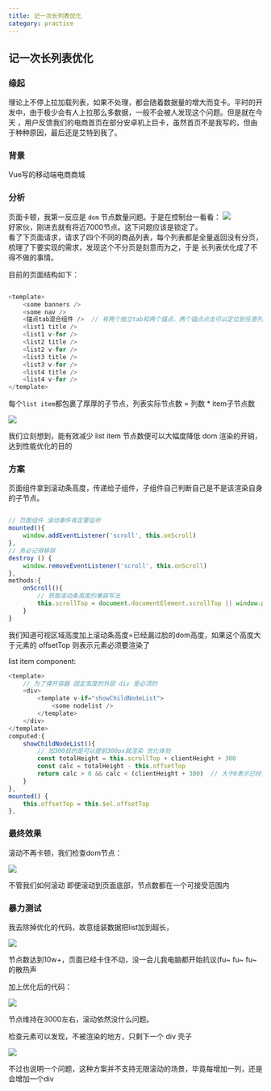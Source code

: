 ```yaml
---
title: 记一次长列表优化
category: practice
---
```


## 记一次长列表优化

### 缘起

理论上不停上拉加载列表，如果不处理，都会随着数据量的增大而变卡。平时的开发中，由于极少会有人上拉那么多数据，一般不会被人发现这个问题。但是就在今天
，用户反馈我们的电商首页在部分安卓机上巨卡，虽然首页不是我写的，但由于种种原因，最后还是艾特到我了。

### 背景

Vue写的移动端电商商城

### 分析

页面卡顿，我第一反应是 `dom` 节点数量问题。于是在控制台一看看：
![](http://img.xlcool.cn/B5F1B15B074B0E68D09CCC5024FD86C6.jpg)  
好家伙，刚进去就有将近7000节点。这下问题应该是锁定了。  
看了下页面请求，请求了四个不同的商品列表，每个列表都是全量返回没有分页，梳理了下要实现的需求，发现这个不分页是刻意而为之，于是
长列表优化成了不得不做的事情。  

目前的页面结构如下：

```javascript

<template>
    <some banners />
    <some nav />
    <锚点tab混合组件 />  // 有两个独立tab和两个锚点，两个锚点点击可以定位到任意列表 也可以随页面滚动到合适位置自然激活 这是列表没有分页的主要原因
    <list1 title />
    <list1 v-for />
    <list2 title />
    <list2 v-for />
    <list3 title />
    <list3 v-for />
    <list4 title />
    <list4 v-for />
</template>

```

每个`list item`都包裹了厚厚的子节点，列表实际节点数 = 列数 * item子节点数 

![](http://img.xlcool.cn/WX20200622-214951%402x.png)

我们立刻想到，能有效减少 list item 节点数便可以大幅度降低 dom 渲染的开销，达到性能优化的目的

### 方案

页面组件拿到滚动条高度，传递给子组件，子组件自己判断自己是不是该渲染自身的子节点。

```javascript

// 页面组件 滚动事件肯定要监听
mounted(){
    window.addEventListener('scroll', this.onScroll)
},
// 务必记得移除
destroy () {
    window.removeEventListener('scroll', this.onScroll)
},
methods:{
    onScroll(){
        // 获取滚动条高度的兼容写法
        this.scrollTop = document.documentElement.scrollTop || window.pageYOffset || document.body.scrollTop
    }
}


```

我们知道可视区域高度加上滚动条高度=已经漏过脸的dom高度，如果这个高度大于元素的 offsetTop 则表示元素必须要渲染了  

list item component:

```javascript
<template>
    // 为了撑开容器 固定高度的外层 div 是必须的
    <div>
        <template v-if="showChildNodeList">
            <some nodelist />
        </template>
    </div>
</template>
computed:{
    showChildNodeList(){
        // 加300目的是可以提前300px就渲染 优化体验
        const totalHeight = this.scrollTop + clientHeight + 300
        const calc = totalHeight - this.offsetTop
        return calc > 0 && calc < (clientHeight + 300)  // 大于0表示已经该出来了，小于可视高度+偏移量表示元素又从顶部离开了可视区域可以隐藏起来了
    }
},
mounted() {
    this.offsetTop = this.$el.offsetTop
},

```

### 最终效果

滚动不再卡顿，我们检查dom节点：

![](http://img.xlcool.cn/WX20200622-220858%402x.png)

不管我们如何滚动 即便滚动到页面底部，节点数都在一个可接受范围内

### 暴力测试

我去除掉优化的代码，故意组装数据把list加到超长，

![](http://img.xlcool.cn/WX20200622-221457%402x.png)

节点数达到10w+，页面已经卡住不动，没一会儿我电脑都开始抗议(fu~ fu~ fu~ 的散热声

加上优化后的代码：

![](http://img.xlcool.cn/WX20200622-221712%402x.png)

节点维持在3000左右，滚动依然没什么问题。  

检查元素可以发现，不被渲染的地方，只剩下一个 div 壳子

![](http://img.xlcool.cn/WX20200622-222215%402x.png)

不过也说明一个问题，这种方案并不支持无限滚动的场景，毕竟每增加一列，还是会增加一个div